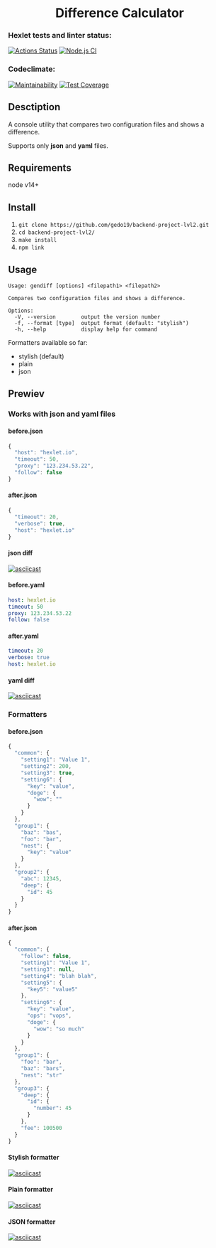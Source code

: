 <div align="center">
  
# Difference Calculator
</div>

### Hexlet tests and linter status:
[![Actions Status](https://github.com/gedo19/backend-project-lvl2/workflows/hexlet-check/badge.svg)](https://github.com/gedo19/backend-project-lvl2/actions)
[![Node.js CI](https://github.com/gedo19/backend-project-lvl2/actions/workflows/node.js.yml/badge.svg)](https://github.com/gedo19/backend-project-lvl2/actions/workflows/node.js.yml)
### Codeclimate:
[![Maintainability](https://api.codeclimate.com/v1/badges/25b37640f9434b2f4897/maintainability)](https://codeclimate.com/github/gedo19/backend-project-lvl2/maintainability)
[![Test Coverage](https://api.codeclimate.com/v1/badges/25b37640f9434b2f4897/test_coverage)](https://codeclimate.com/github/gedo19/backend-project-lvl2/test_coverage)

## Desctiption
A console utility that compares two configuration files and shows a difference.

Supports only **json** and **yaml** files.

## Requirements
node v14+

## Install
1. `git clone https://github.com/gedo19/backend-project-lvl2.git`
2. `cd backend-project-lvl2/`
3. `make install`
4. `npm link`

## Usage
```
Usage: gendiff [options] <filepath1> <filepath2>

Compares two configuration files and shows a difference.

Options:
  -V, --version        output the version number
  -f, --format [type]  output format (default: "stylish")
  -h, --help           display help for command
 ```
 
 Formatters available so far:
- stylish (default)
- plain
- json

## Prewiev
### Works with json and yaml files
#### before.json
```javascript
{
  "host": "hexlet.io",
  "timeout": 50,
  "proxy": "123.234.53.22",
  "follow": false
}
```
#### after.json
```javascript
{
  "timeout": 20,
  "verbose": true,
  "host": "hexlet.io"
}
```
#### json diff
[![asciicast](https://asciinema.org/a/455601.svg)](https://asciinema.org/a/455601)

#### before.yaml
```yaml
host: hexlet.io
timeout: 50
proxy: 123.234.53.22
follow: false
```
#### after.yaml
```yaml
timeout: 20
verbose: true
host: hexlet.io
```
#### yaml diff
[![asciicast](https://asciinema.org/a/455602.svg)](https://asciinema.org/a/455602)

### Formatters
#### before.json
```javascript
{
  "common": {
    "setting1": "Value 1",
    "setting2": 200,
    "setting3": true,
    "setting6": {
      "key": "value",
      "doge": {
        "wow": ""
      }
    }
  },
  "group1": {
    "baz": "bas",
    "foo": "bar",
    "nest": {
      "key": "value"
    }
  },
  "group2": {
    "abc": 12345,
    "deep": {
      "id": 45
    }
  }
}
```
#### after.json
```javascript
{
  "common": {
    "follow": false,
    "setting1": "Value 1",
    "setting3": null,
    "setting4": "blah blah",
    "setting5": {
      "key5": "value5"
    },
    "setting6": {
      "key": "value",
      "ops": "vops",
      "doge": {
        "wow": "so much"
      }
    }
  },
  "group1": {
    "foo": "bar",
    "baz": "bars",
    "nest": "str"
  },
  "group3": {
    "deep": {
      "id": {
        "number": 45
      }
    },
    "fee": 100500
  }
}
```
#### Stylish formatter
[![asciicast](https://asciinema.org/a/455607.svg)](https://asciinema.org/a/455607)
#### Plain formatter
[![asciicast](https://asciinema.org/a/455606.svg)](https://asciinema.org/a/455606)
#### JSON formatter
[![asciicast](https://asciinema.org/a/455608.svg)](https://asciinema.org/a/455608)
